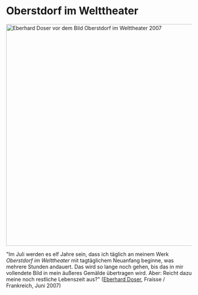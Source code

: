 # Oberstdorf im Welttheater

<img src="/projekte/2007welttheater/2007schraudolf-doser-oberstdorf-panorama.jpg" data-query="?600&amp;direct" width="600" alt="Eberhard Doser vor dem Bild Oberstdorf im Welttheater 2007" />

"Im Juli werden es elf Jahre sein, dass ich täglich an meinem Werk *Oberstdorf im Welttheater* mit tagtäglichem Neuanfang beginne, was mehrere Stunden andauert. Das wird so lange noch gehen, bis das in mir vollendete Bild in mein äußeres Gemälde übertragen wird. Aber: Reicht dazu meine noch restliche Lebenszeit aus?" ([Eberhard Doser](/welttheater/doser), Fraisse / Frankreich, Juni 2007)
